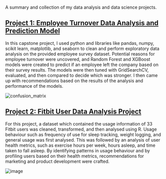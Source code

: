 A summary and collection of my data analysis and data science projects.

## [Project 1: Employee Turnover Data Analysis and Prediction Model](https://github.com/Montichiari/Employee-Turnover-Data-Analysis-and-Prediction-Model-Project)
In this capstone project, I used python and libraries like pandas, numpy, scikit learn, matplotlib, and seaborn to clean and perform exploratory data analysis on the provided employee survey dataset. Potential reasons for employee turnover were uncovered, and Random Forest and XGBoost models were created to predict if an employee left the company based on their survey results. The models were then tuned with GridSearchCV, evaluated, and then compared to decide which was stronger. I then came up with recommendations based on the results of the analysis and performance of the models.

![confusion_matrix](https://github.com/Montichiari/Employee-Turnover-Data-Analysis-and-Prediction-Model-Project/assets/124030799/3d6f1295-bc1e-4039-ac12-3caa298709f4)


## [Project 2: Fitbit User Data Analysis Project](https://github.com/Montichiari/Fitbit-User-Data-Analysis-Project)
For this project, a dataset which contained the usage information of 33 Fitbit users was cleaned, transformed, and then analysed using R. Usage behaviour such as frequency of use for sleep tracking, weight logging, and general usage was first analysed. This was followed by an analysis of user health metrics, such as exercise hours per week, hours asleep, and time taken to fall asleep. By identifying patterns in usage behaviour and by profiling users based on their health metrics, recommendations for marketing and product development were crafted.


![image](https://github.com/Montichiari/Bellabeat-Data-Analysis-Project/assets/124030799/d5bae588-4553-4314-aff9-763d33c09da3)
